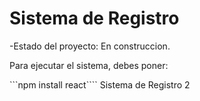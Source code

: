 <h1> Sistema de Registro</h1>

-Estado del proyecto: En construccion.

Para ejecutar el sistema, debes poner:

```npm install react````
Sistema de Registro 2

